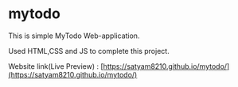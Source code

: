 # mytodo

This is simple MyTodo Web-application.

Used HTML,CSS and JS to complete this project.

Website link(Live Preview) : [https://satyam8210.github.io/mytodo/](https://satyam8210.github.io/mytodo/)